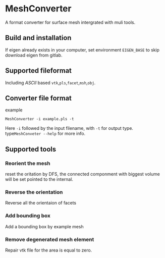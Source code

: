 # MeshConverter
A format converter for surface mesh intergrated with muli tools.
## Build and installation
If eigen already exists in your computer, set environment ```EIGEN_BASE``` to skip download eigen from gitlab.
## Supported fileformat
Including *ASCII* based `vtk`,`pls`,`facet`,`msh`,`obj`. 
## Converter file format
example
```shell
MeshConverter -i example.pls -t
```
Here `-i` followed by the input filename, with `-t` for output type.
type`MeshConveter --help` for more info.
## Supported tools
### Reorient the mesh
reset the oritation by DFS, the connected componment with biggest volume will be set pointed to the internal.
### Reverse the orientation
Reverse all the orientaion of facets
### Add bounding box
Add a bounding box by example mesh
### Remove degenerated mesh element
Repair vtk file for the area is equal to zero.

